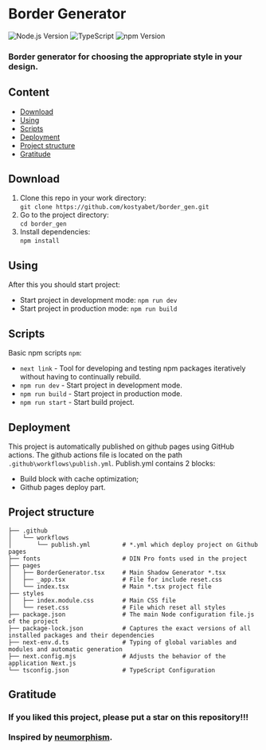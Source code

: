 # Border Generator
![Node.js Version](https://img.shields.io/badge/node-20.15.1-brightgreen)
![TypeScript](https://img.shields.io/badge/TypeScript-5.5.4-blue)
![npm Version](https://img.shields.io/badge/npm-10.7.0-red)

<h3>Border generator for choosing the appropriate style in your design.</h3>

## Content
- [Download](#download)
- [Using](#using)
- [Scripts](#scripts)
- [Deployment](#deployment)
- [Project structure](#project-structure)
- [Gratitude](#gratitude)

## Download

1. Clone this repo in your work directory: </br>
   `git clone https://github.com/kostyabet/border_gen.git`
2. Go to the project directory: </br>
   `cd border_gen`
3. Install dependencies: </br>
   `npm install`

## Using
After this you should start project:
- Start project in development mode: `npm run dev`
- Start project in production mode: `npm run build`

## Scripts
Basic npm scripts `npm`:
- `next link` -  Tool for developing and testing npm packages iteratively without having to continually rebuild.
- `npm run dev` - Start project in development mode.
- `npm run build` - Start project in production mode.
- `npm run start` - Start build project.

## Deployment
This project is automatically published on github pages using GitHub actions.
The github actions file is located on the path `.github\workflows\publish.yml`.
Publish.yml contains 2 blocks:
- Build block with cache optimization;
- Github pages deploy part.

## Project structure
```plaintext
├── .github                  
│   └── workflows           
│       └── publish.yml         # *.yml which deploy project on Github pages
├── fonts                       # DIN Pro fonts used in the project
├── pages      
│   ├── BorderGenerator.tsx     # Main Shadow Generator *.tsx
│   ├── _app.tsx                # File for include reset.css
│   └── index.tsx               # Main *.tsx project file
├── styles                  
│   ├── index.module.css        # Main CSS file
│   └── reset.css               # File which reset all styles
├── package.json                # The main Node configuration file.js of the project
├── package-lock.json           # Captures the exact versions of all installed packages and their dependencies
├── next-env.d.ts               # Typing of global variables and modules and automatic generation
├── next.config.mjs             # Adjusts the behavior of the application Next.js
└── tsconfig.json               # TypeScript Configuration
```

## Gratitude
<h3>If you liked this project, please put a star on this repository!!!</br></br>
Inspired by <a href="https://github.com/adamgiebl/neumorphism">neumorphism</a>.</h3>